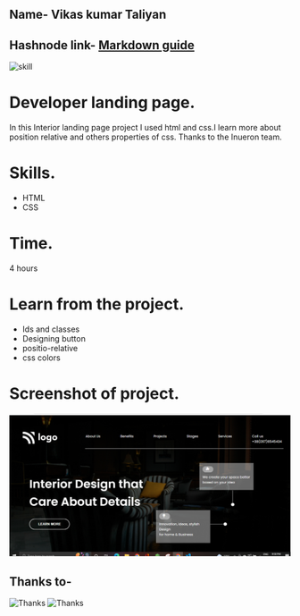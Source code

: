 ## Name- Vikas kumar Taliyan

## Hashnode link- [Markdown guide](https://img.shields.io/badge/project-developer%20landingpage-green)
![skill](https://img.shields.io/badge/skill-css-yellow)

# Developer landing page.
 In this Interior landing page project I used html and css.I learn more about position relative and others properties of css. Thanks to the Inueron team. 
# Skills.
* HTML
* CSS

# Time.
4 hours

# Learn from the project.
* Ids and classes
* Designing button
* positio-relative
* css colors

# Screenshot of project.
![Developer  landingpage](./screenshot/interior.PNG)

## Thanks to-
![Thanks](https://img.shields.io/badge/Thanks-Hitesh%20choudhary-yellowgreen)
![Thanks](https://img.shields.io/badge/Thanks-Inueron-green)
